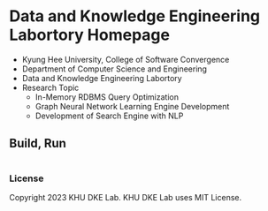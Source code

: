# Data and Knowledge Engineering Labortory Homepage
- Kyung Hee University, College of Software Convergence
- Department of Computer Science and Engineering
- Data and Knowledge Engineering Labortory
- Research Topic
    - In-Memory RDBMS Query Optimization
    - Graph Neural Network Learning Engine Development
    - Development of Search Engine with NLP

## Build, Run
```bash

```

### License
Copyright 2023 KHU DKE Lab.
KHU DKE Lab uses MIT License.
